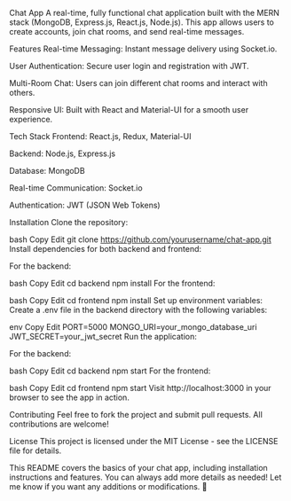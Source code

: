 Chat App
A real-time, fully functional chat application built with the MERN stack (MongoDB, Express.js, React.js, Node.js). This app allows users to create accounts, join chat rooms, and send real-time messages.

Features
Real-time Messaging: Instant message delivery using Socket.io.

User Authentication: Secure user login and registration with JWT.

Multi-Room Chat: Users can join different chat rooms and interact with others.

Responsive UI: Built with React and Material-UI for a smooth user experience.

Tech Stack
Frontend: React.js, Redux, Material-UI

Backend: Node.js, Express.js

Database: MongoDB

Real-time Communication: Socket.io

Authentication: JWT (JSON Web Tokens)

Installation
Clone the repository:

bash
Copy
Edit
git clone https://github.com/yourusername/chat-app.git
Install dependencies for both backend and frontend:

For the backend:

bash
Copy
Edit
cd backend
npm install
For the frontend:

bash
Copy
Edit
cd frontend
npm install
Set up environment variables:
Create a .env file in the backend directory with the following variables:

env
Copy
Edit
PORT=5000
MONGO_URI=your_mongo_database_uri
JWT_SECRET=your_jwt_secret
Run the application:

For the backend:

bash
Copy
Edit
cd backend
npm start
For the frontend:

bash
Copy
Edit
cd frontend
npm start
Visit http://localhost:3000 in your browser to see the app in action.

Contributing
Feel free to fork the project and submit pull requests. All contributions are welcome!

License
This project is licensed under the MIT License - see the LICENSE file for details.

This README covers the basics of your chat app, including installation instructions and features. You can always add more details as needed! Let me know if you want any additions or modifications. 🚀
